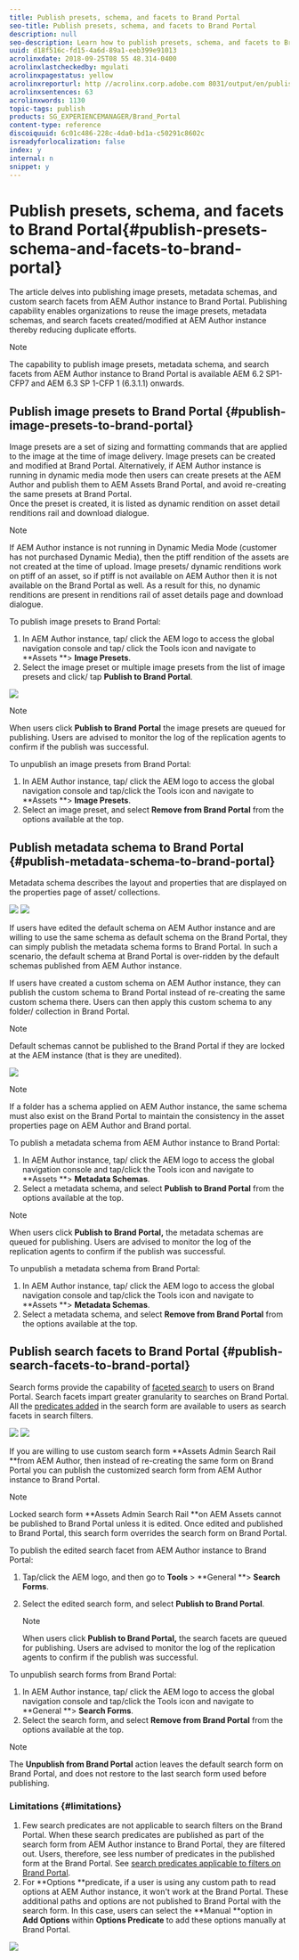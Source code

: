 ```yaml
---
title: Publish presets, schema, and facets to Brand Portal
seo-title: Publish presets, schema, and facets to Brand Portal
description: null
seo-description: Learn how to publish presets, schema, and facets to Brand Portal.
uuid: d18f516c-fd15-4a6d-89a1-eeb399e91013
acrolinxdate: 2018-09-25T08 55 48.314-0400
acrolinxlastcheckedby: mgulati
acrolinxpagestatus: yellow
acrolinxreporturl: http //acrolinx.corp.adobe.com 8031/output/en/publish_schema_search_facets_presets_krs_workflow_a9d8be2d910fe9fc_1059_report.xml
acrolinxsentences: 63
acrolinxwords: 1130
topic-tags: publish
products: SG_EXPERIENCEMANAGER/Brand_Portal
content-type: reference
discoiquuid: 6c01c486-228c-4da0-bd1a-c50291c8602c
isreadyforlocalization: false
index: y
internal: n
snippet: y
---
```


# Publish presets, schema, and facets to Brand Portal{#publish-presets-schema-and-facets-to-brand-portal}

The article delves into publishing image presets, metadata schemas, and custom search facets from AEM Author instance to Brand Portal. Publishing capability enables organizations to reuse the image presets, metadata schemas, and search facets created/modified at AEM Author instance thereby reducing duplicate efforts.

>[!NOTE]
>
>The capability to publish image presets, metadata schema, and search facets from AEM Author instance to Brand Portal is available AEM 6.2 SP1-CFP7 and AEM 6.3 SP 1-CFP 1 (6.3.1.1) onwards.

## Publish image presets to Brand Portal {#publish-image-presets-to-brand-portal}

Image presets are a set of sizing and formatting commands that are applied to the image at the time of image delivery. Image presets can be created and modified at Brand Portal. Alternatively, if AEM Author instance is running in dynamic media mode then users can create presets at the AEM Author and publish them to AEM Assets Brand Portal, and avoid re-creating the same presets at Brand Portal.  
Once the preset is created, it is listed as dynamic rendition on asset detail renditions rail and download dialogue.

>[!NOTE]
>
>If AEM Author instance is not running in Dynamic Media Mode (customer has not purchased Dynamic Media), then the  ptiff  rendition of the assets are not created at the time of upload. Image presets/ dynamic renditions work on ptiff of an asset, so if ptiff is not available on AEM Author then it is not available on the Brand Portal as well. As a result for this, no dynamic renditions are present in renditions rail of asset details page and download dialogue.

To publish image presets to Brand Portal:

1. In AEM Author instance, tap/ click the AEM logo to access the global navigation console and tap/ click the Tools icon and navigate to **Assets **&gt; **Image Presets**.
1. Select the image preset or multiple image presets from the list of image presets and click/ tap **Publish to Brand Portal**.

![](assets/PublishPreset.png)

>[!NOTE]
>
>When users click **Publish to Brand Portal** the image presets are queued for publishing. Users are advised to monitor the log of the replication agents to confirm if the publish was successful.

To unpublish an image presets from Brand Portal:

1. In AEM Author instance, tap/ click the AEM logo to access the global navigation console and tap/click the Tools icon and navigate to **Assets **&gt; **Image Presets**.
1. Select an image preset, and select **Remove from Brand Portal** from the options available at the top.

## Publish metadata schema to Brand Portal  {#publish-metadata-schema-to-brand-portal}

Metadata schema describes the layout and properties that are displayed on the properties page of asset/ collections.

![](assets/Metadata-schema-editor.png)  ![](assets/Asset-properties.png)

If users have edited the default schema on AEM Author instance and are willing to use the same schema as default schema on the Brand Portal, they can simply publish the metadata schema forms to Brand Portal. In such a scenario, the default schema at Brand Portal is over-ridden by the default schemas published from AEM Author instance.

If users have created a custom schema on AEM Author instance, they can publish the custom schema to Brand Portal instead of re-creating the same custom schema there. Users can then apply this custom schema to any folder/ collection in Brand Portal.

>[!NOTE]
>
>Default schemas cannot be published to the Brand Portal if they are locked at the AEM instance (that is they are unedited).

![](assets/default-schema-form.png)

>[!NOTE]
>
>If a folder has a schema applied on AEM Author instance, the same schema must also exist on the Brand Portal to maintain the consistency in the asset properties page on AEM Author and Brand portal.

To publish a metadata schema from AEM Author instance to Brand Portal:

1. In AEM Author instance, tap/ click the AEM logo to access the global navigation console and tap/click the Tools icon and navigate to **Assets **&gt; **Metadata Schemas**.
1. Select a metadata schema, and select **Publish to Brand Portal** from the options available at the top.

>[!NOTE]
>
>When users click **Publish to Brand Portal,** the metadata schemas are queued for publishing. Users are advised to monitor the log of the replication agents to confirm if the publish was successful.

To unpublish a metadata schema from Brand Portal:

1. In AEM Author instance, tap/ click the AEM logo to access the global navigation console and tap/click the Tools icon and navigate to **Assets **&gt; **Metadata Schemas**.
1. Select a metadata schema, and select **Remove from Brand Portal** from the options available at the top.

## Publish search facets to Brand Portal {#publish-search-facets-to-brand-portal}

Search forms provide the capability of [faceted search](../using/brand-portal-search-facets.md) to users on Brand Portal. Search facets impart greater granularity to searches on Brand Portal. All the [predicates added](/content/help/en/experience-manager/6-4/assets/using/search-facets#AddingaPredicate) in the search form are available to users as search facets in search filters.

![](assets/Property-Predicate-removed-1.png)  ![](assets/Search-Form.png)

If you are willing to use custom search form **Assets Admin Search Rail **from AEM Author, then instead of re-creating the same form on Brand Portal you can publish the customized search form from AEM Author instance to Brand Portal.

>[!NOTE]
>
>Locked search form **Assets Admin Search Rail **on AEM Assets cannot be published to Brand Portal unless it is edited. Once edited and published to Brand Portal, this search form overrides the search form on Brand Portal.

To publish the edited search facet from AEM Author instance to Brand Portal:

1. Tap/click the AEM logo, and then go to **Tools** &gt; **General **&gt; **Search Forms**.
1. Select the edited search form, and select **Publish to Brand Portal**.

   >[!NOTE]
   >
   >When users click **Publish to Brand Portal,** the search facets are queued for publishing. Users are advised to monitor the log of the replication agents to confirm if the publish was successful.

To unpublish search forms from Brand Portal:

1. In AEM Author instance, tap/ click the AEM logo to access the global navigation console and tap/click the Tools icon and navigate to **General **&gt; **Search Forms**.
1. Select the search form, and select **Remove from Brand Portal** from the options available at the top.

>[!NOTE]
>
>The **Unpublish from Brand Portal** action leaves the default search form on Brand  Portal,  and does not restore to the last search form used before publishing.

### Limitations {#limitations}

1. Few search predicates are not applicable to search filters on the Brand Portal. When these search predicates are published as part of the search form from AEM Author instance to Brand Portal, they are filtered out. Users, therefore, see less number of predicates in the published form at the Brand Portal. See [search predicates applicable to filters on Brand Portal](../using/brand-portal-search-facets.md#Listofsearchpredicates).
1. For **Options **predicate, if a user is using any custom path to read options at AEM Author instance, it won't work at the Brand Portal. These additional paths and options are not published to Brand Portal with the search form. In this case, users can select the **Manual **option in **Add Options** within **Options Predicate** to add these options manually at Brand Portal.

![](assets/Options-Predicate-Manual.png)

